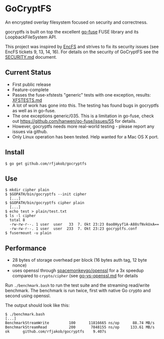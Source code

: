 GoCryptFS
=========
An encrypted overlay filesystem focused on security and correctness.

gocryptfs is built on top the excellent
[go-fuse](https://github.com/hanwen/go-fuse) FUSE library and its
LoopbackFileSystem API.

This project was inspired by [EncFS](https://github.com/vgough/encfs)
and strives to fix its security issues (see EncFS tickets 9, 13, 14, 16).
For details on the security of GoCryptFS see the
[SECURITY.md](SECURITY.md) document.

Current Status
--------------
* First public release
* Feature-complete
* Passes the fuse-xfstests "generic" tests with one exception, results: [XFSTESTS.md](XFSTESTS.md)
 * A lot of work has gone into this. The testing has found bugs in gocryptfs
   as well as in go-fuse.
 * The one exceptions generic/035. This is a limitation in go-fuse,
   check out https://github.com/hanwen/go-fuse/issues/55 for details.
* However, gocryptfs needs more real-world testing - please report any issues via github.
* Only Linux operation has been tested. Help wanted for a Mac OS X port.

Install
-------

	$ go get github.com/rfjakob/gocryptfs

Use
---

	$ mkdir cipher plain
	$ $GOPATH/bin/gocryptfs --init cipher
	  [...]
	$ $GOPATH/bin/gocryptfs cipher plain
	  [...]
	$ echo test > plain/test.txt
	$ ls -l cipher
	  total 8
	  -rw-rw-r--. 1 user  user   33  7. Okt 23:23 0ao8Hyyf1A-A88sfNvkUxA==
	  -rw-rw-r--. 1 user  user  233  7. Okt 23:23 gocryptfs.conf
	$ fusermount -u plain

Performance
-----------

 * 28 bytes of storage overhead per block (16 bytes auth tag, 12 byte nonce)
 * uses openssl through [spacemonkeygo/openssl](https://github.com/spacemonkeygo/openssl)
   for a 3x speedup compared to `crypto/cipher` (see [go-vs-openssl.md](openssl_benchmark/go-vs-openssl.md) for details

Run `./benchmark.bash` to run the test suite and the streaming read/write
benchmark. The benchmark is run twice, first with native Go crypto and
second using openssl.

The output should look like this:

	$ ./benchmark.bash
	[...]
	BenchmarkStreamWrite	     100	  11816665 ns/op	  88.74 MB/s
	BenchmarkStreamRead 	     200	   7848155 ns/op	 133.61 MB/s
	ok  	github.com/rfjakob/gocryptfs	9.407s

